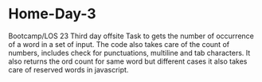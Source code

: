 # Home-Day-3
Bootcamp/LOS 23 Third day offsite
Task to gets the number of occurrence of a word in a set of input. The code also takes care of the count of numbers, includes check for punctuations, multiline and tab characters. It also returns the ord count for same word but different cases it also takes care of reserved words in javascript.



 